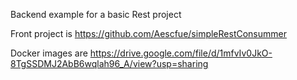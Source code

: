 Backend example for a basic Rest project

Front project is https://github.com/Aescfue/simpleRestConsummer

Docker images are https://drive.google.com/file/d/1mfvIv0JkO-8TgSSDMJ2AbB6wqlah96_A/view?usp=sharing
